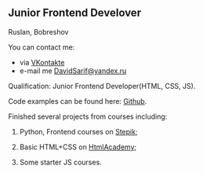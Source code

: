  ## Junior Frontend Develover

 Ruslan, Bobreshov 

You can contact me:
- via [VKontakte](https://vk.com/i_404_42) 
- e-mail me DavidSarif@yandex.ru


Qualification: Junior Frontend Developer(HTML, CSS, JS).  

Code examples can be found here: [Github](https://github.com/David-Sarif).  

Finished several projects from courses including: 

1. Python, Frontend courses on [Stepik](https://stepik.org);

2. Basic HTML+CSS on [HtmlAcademy](https://htmlacademy.ru);

3. Some starter JS courses.  